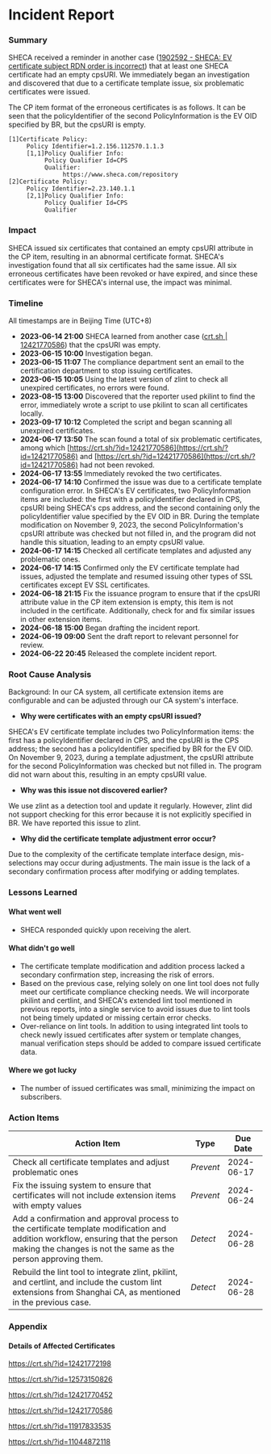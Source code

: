# Incident Report

### Summary

SHECA received a reminder in another case ([1902592 - SHECA: EV certificate subject RDN order is incorrect](https://bugzilla.mozilla.org/show_bug.cgi?id=1902592)) that at least one SHECA certificate had an empty cpsURI. We immediately began an investigation and discovered that due to a certificate template issue, six problematic certificates were issued.

The CP item format of the erroneous certificates is as follows. It can be seen that the policyIdentifier of the second PolicyInformation is the EV OID specified by BR, but the cpsURI is empty.

```
[1]Certificate Policy:
     Policy Identifier=1.2.156.112570.1.1.3
     [1,1]Policy Qualifier Info:
          Policy Qualifier Id=CPS
          Qualifier:
               https://www.sheca.com/repository
[2]Certificate Policy:
     Policy Identifier=2.23.140.1.1
     [2,1]Policy Qualifier Info:
          Policy Qualifier Id=CPS
          Qualifier
```

### **Impact**

SHECA issued six certificates that contained an empty cpsURI attribute in the CP item, resulting in an abnormal certificate format. SHECA's investigation found that all six certificates had the same issue. All six erroneous certificates have been revoked or have expired, and since these certificates were for SHECA's internal use, the impact was minimal.

### **Timeline**

All timestamps are in Beijing Time (UTC+8)

- **2023-06-14 21:00** SHECA learned from another case ([crt.sh | 12421770586](https://crt.sh/?id=12421770586)) that the cpsURI was empty.
- **2023-06-15 10:00** Investigation began.
- **2023-06-15 11:07** The compliance department sent an email to the certification department to stop issuing certificates.
- **2023-06-15 10:05** Using the latest version of zlint to check all unexpired certificates, no errors were found.
- **2023-08-15 13:00** Discovered that the reporter used pkilint to find the error, immediately wrote a script to use pkilint to scan all certificates locally.
- **2023-09-17 10:12** Completed the script and began scanning all unexpired certificates.
- **2024-06-17 13:50** The scan found a total of six problematic certificates, among which [https://crt.sh/?id=12421770586](https://crt.sh/?id=12421770586) and [https://crt.sh/?id=12421770586](https://crt.sh/?id=12421770586) had not been revoked.
- **2024-06-17 13:55** Immediately revoked the two certificates.
- **2024-06-17 14:10** Confirmed the issue was due to a certificate template configuration error. In SHECA's EV certificates, two PolicyInformation items are included: the first with a policyIdentifier declared in CPS, cpsURI being SHECA's cps address, and the second containing only the policyIdentifier value specified by the EV OID in BR. During the template modification on November 9, 2023, the second PolicyInformation's cpsURI attribute was checked but not filled in, and the program did not handle this situation, leading to an empty cpsURI value.
- **2024-06-17 14:15** Checked all certificate templates and adjusted any problematic ones.
- **2024-06-17 14:15** Confirmed only the EV certificate template had issues, adjusted the template and resumed issuing other types of SSL certificates except EV SSL certificates.
- **2024-06-18 21:15** Fix the issuance program to ensure that if the cpsURI attribute value in the CP item extension is empty, this item is not included in the certificate. Additionally, check for and fix similar issues in other extension items.
- **2024-06-18 15:00** Began drafting the incident report.
- **2024-06-19 09:00** Sent the draft report to relevant personnel for review.
- **2024-06-22 20:45** Released the complete incident report.

### **Root Cause Analysis**

Background: In our CA system, all certificate extension items are configurable and can be adjusted through our CA system's interface.

- **Why were certificates with an empty cpsURI issued?**

SHECA's EV certificate template includes two PolicyInformation items: the first has a policyIdentifier declared in CPS, and the cpsURI is the CPS address; the second has a policyIdentifier specified by BR for the EV OID. On November 9, 2023, during a template adjustment, the cpsURI attribute for the second PolicyInformation was checked but not filled in. The program did not warn about this, resulting in an empty cpsURI value.

- **Why was this issue not discovered earlier?**

We use zlint as a detection tool and update it regularly. However, zlint did not support checking for this error because it is not explicitly specified in BR. We have reported this issue to zlint.

- **Why did the certificate template adjustment error occur?**

Due to the complexity of the certificate template interface design, mis-selections may occur during adjustments. The main issue is the lack of a secondary confirmation process after modifying or adding templates.

### **Lessons Learned**

#### What went well

- SHECA responded quickly upon receiving the alert.

#### What didn't go well

- The certificate template modification and addition process lacked a secondary confirmation step, increasing the risk of errors.
- Based on the previous case, relying solely on one lint tool does not fully meet our certificate compliance checking needs. We will incorporate pkilint and certlint, and SHECA's extended lint tool mentioned in previous reports, into a single service to avoid issues due to lint tools not being timely updated or missing certain error checks.
- Over-reliance on lint tools. In addition to using integrated lint tools to check newly issued certificates after system or template changes, manual verification steps should be added to compare issued certificate data.

#### **Where we got lucky**

- The number of issued certificates was small, minimizing the impact on subscribers.

### **Action Items**

| **Action Item**                                              | **Type**  | **Due Date** |
| ------------------------------------------------------------ | --------- | ------------ |
| Check all certificate templates and adjust problematic ones  | *Prevent* | 2024-06-17   |
| Fix the issuing system to ensure that certificates will not include extension items with empty values | *Prevent* | 2024-06-24   |
| Add a confirmation and approval process to the certificate template modification and addition workflow, ensuring that the person making the changes is not the same as the person approving them. | *Detect*  | 2024-06-28   |
| Rebuild the lint tool to integrate zlint, pkilint, and certlint, and include the custom lint extensions from Shanghai CA, as mentioned in the previous case. | *Detect*  | 2024-06-28   |

### **Appendix**

#### **Details of Affected Certificates**

https://crt.sh/?id=12421772198

https://crt.sh/?id=12573150826

https://crt.sh/?id=12421770452

https://crt.sh/?id=12421770586

https://crt.sh/?id=11917833535

https://crt.sh/?id=11044872118
